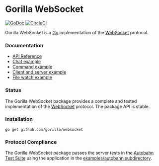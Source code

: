# Gorilla WebSocket

[![GoDoc](https://godoc.org/github.com/gorilla/websocket?status.svg)](https://godoc.org/github.com/gorilla/websocket)
[![CircleCI](https://circleci.com/gh/gorilla/websocket.svg?style=svg)](https://circleci.com/gh/gorilla/websocket)

Gorilla WebSocket is a [Go](http://golang.org/) implementation of the
[WebSocket](http://www.rfc-editor.org/rfc/rfc6455.txt) protocol.


### Documentation

* [API Reference](https://pkg.go.dev/github.com/gorilla/websocket?tab=doc)
* [Chat example](https://github.com/gorilla/websocket/tree/master/examples/chat)
* [Command example](https://github.com/gorilla/websocket/tree/master/examples/command)
* [Client and server example](https://github.com/gorilla/websocket/tree/master/examples/echo)
* [File watch example](https://github.com/gorilla/websocket/tree/master/examples/filewatch)

### Status

The Gorilla WebSocket package provides a complete and tested implementation of
the [WebSocket](http://www.rfc-editor.org/rfc/rfc6455.txt) protocol. The
package API is stable.

### Installation

    go get github.com/gorilla/websocket

### Protocol Compliance

The Gorilla WebSocket package passes the server tests in the [Autobahn Test
Suite](https://github.com/crossbario/autobahn-testsuite) using the application in the [examples/autobahn
subdirectory](https://github.com/gorilla/websocket/tree/master/examples/autobahn).

